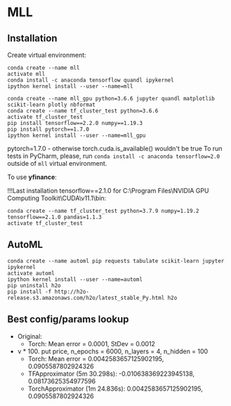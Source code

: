 # MLL

## Installation

Create virtual environment:
```
conda create --name mll
activate mll
conda install -c anaconda tensorflow quandl ipykernel
ipython kernel install --user --name=mll
```

```
conda create --name mll_gpu python=3.6.6 jupyter quandl matplotlib scikit-learn plotly nbformat
conda create --name tf_cluster_test python=3.6.6
activate tf_cluster_test
pip install tensorflow==2.2.0 numpy==1.19.3
pip install pytorch==1.7.0
ipython kernel install --user --name=mll_gpu
```
pytorch=1.7.0 - otherwise torch.cuda.is_available() wouldn't be true
To run tests in PyCharm, please, run `conda install -c anaconda tensorflow=2.0` outside of `mll` virtual environment.


To use __yfinance__:

!!!Last installation tensorflow==2.1.0 for C:\Program Files\NVIDIA GPU Computing Toolkit\CUDA\v11.1\bin:
```
conda create --name tf_cluster_test python=3.7.9 numpy=1.19.2 tensorflow==2.1.0 pandas=1.1.3
activate tf_cluster_test
```

## AutoML
```
conda create --name automl pip requests tabulate scikit-learn jupyter ipykernel
activate automl
ipython kernel install --user --name=automl
pip uninstall h2o
pip install -f http://h2o-release.s3.amazonaws.com/h2o/latest_stable_Py.html h2o
```

## Best config/params lookup
* Original:
    * Torch: Mean error = 0.0001, StDev = 0.0012
* v * 100. put price, n_epochs = 6000, n_layers = 4, n_hidden = 100
    * Torch: Mean error = 0.0042583657125902195, 0.0905587802924326
    * TFApproximator (5m 30.298s): -0.010638369223945138, 0.08173625354977596
    * TorchApproximator (1m 24.836s): 0.0042583657125902195, 0.0905587802924326